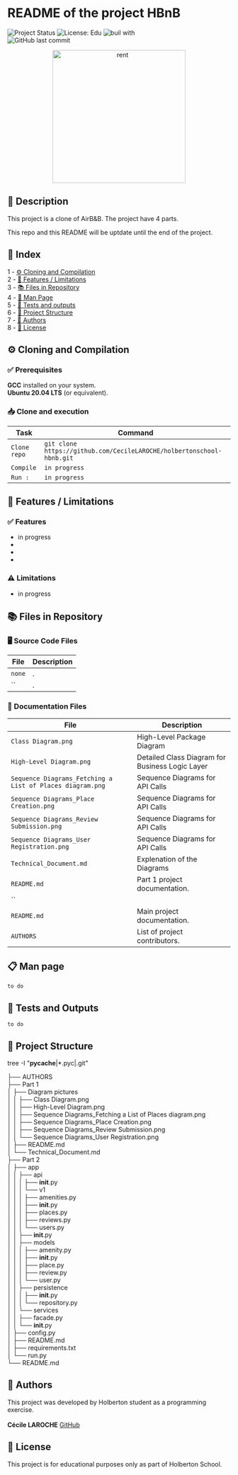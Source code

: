 # README of the project HBnB

![Project Status](https://img.shields.io/badge/status-development-yellow)  ![License: Edu](https://img.shields.io/badge/license-Educational-lightgrey)  ![buil with](https://img.shields.io/badge/built_with-❤️‍🔥-df0000)\
![GitHub last commit](https://img.shields.io/github/last-commit/CecileLAROCHE/holbertonschool-hbnb?label=Last%20commit)

<p align="center"><img src="https://raw.githubusercontent.com/CecileLAROCHE/CecileLAROCHE/9e312bb7a0828f8bcf6d5171a14d99d431bee680/giphy.gif" alt="rent" width="300"><!-- markdownlint-disable-line MD033 --></p>

## 📖 Description

This project is a clone of AirB&B. The project have 4 parts.

This repo and this README will be uptdate until the end of the project.

## 🧭 Index

1 - [⚙️ Cloning and Compilation](#️-cloning-and-compilation)\
2 - [🚀 Features / Limitations](#-features--limitations)\
3 - [📚 Files in Repository](#-files-in-repository)\
4 - [📄 Man Page](#-man-page)\
5 - [🧪 Tests and outputs](#-tests-and-outputs)\
6 - [📁 Project Structure](#-project-structure)\
7 - [👥 Authors](#-authors)\
8 - [📜 License](#-license)

## ⚙️ Cloning and Compilation

### ✅ Prerequisites

**GCC** installed on your system.\
**Ubuntu 20.04 LTS** (or equivalent).

### 📥 Clone and execution

| Task |Command|
|--------------------------------------------|-------------------------------------------------------|
| `Clone repo` | `git clone https://github.com/CecileLAROCHE/holbertonschool-hbnb.git` |
| `Compile` | `in progress` |
| `Run :` | `in progress` |

## 🚀 Features / Limitations

### ✅ Features

* in progress
*
*
*

### ⚠️ Limitations

* in progress

## 📚 Files in Repository

### 🖥️ Source Code Files

| File                   | Description                                                                                         |
| ---------------------- | --------------------------------------------------------------------------------------------------- |
| `none`              | . |
| ``              | . |

### 📑 Documentation Files

| File                 | Description                                                       |
| -------------------- | ----------------------------------------------------------------- |
| `Class Diagram.png` | High-Level Package Diagram  |
| `High-Level Diagram.png` | Detailed Class Diagram for Business Logic Layer  |
| `Sequence Diagrams_Fetching a List of Places diagram.png` |  Sequence Diagrams for API Calls |
| `Sequence Diagrams_Place Creation.png` | Sequence Diagrams for API Calls  |
| `Sequence Diagrams_Review Submission.png` | Sequence Diagrams for API Calls  |
| `Sequence Diagrams_User Registration.png` | Sequence Diagrams for API Calls  |
| `Technical_Document.md` | Explenation of the Diagrams |
| `README.md`          | Part 1 project documentation.                           |
| `` |  |
| `README.md`          | Main project documentation.                           |
| `AUTHORS`            | List of project contributors.                                     |

## 📋 Man page

`to do`

## 🧪 Tests and Outputs

`to do`

## 📁 Project Structure

tree -I "**pycache**|*.pyc|.git"

├── AUTHORS\
├── Part 1\
│   ├── Diagram pictures\
│   │   ├── Class Diagram.png\
│   │   ├── High-Level Diagram.png\
│   │   ├── Sequence Diagrams_Fetching a List of Places diagram.png\
│   │   ├── Sequence Diagrams_Place Creation.png\
│   │   ├── Sequence Diagrams_Review Submission.png\
│   │   └── Sequence Diagrams_User Registration.png\
│   ├── README.md\
│   └── Technical_Document.md\
├── Part 2\
│   ├── app\
│   │   ├── api\
│   │   │   ├── __init__.py\
│   │   │   └── v1\
│   │   │       ├── amenities.py\
│   │   │       ├── __init__.py\
│   │   │       ├── places.py\
│   │   │       ├── reviews.py\
│   │   │       └── users.py\
│   │   ├── __init__.py\
│   │   ├── models\
│   │   │   ├── amenity.py\
│   │   │   ├── __init__.py\
│   │   │   ├── place.py\
│   │   │   ├── review.py\
│   │   │   └── user.py\
│   │   ├── persistence\
│   │   │   ├── __init__.py\
│   │   │   └── repository.py\
│   │   └── services\
│   │       ├── facade.py\
│   │       └── __init__.py\
│   ├── config.py\
│   ├── README.md\
│   ├── requirements.txt\
│   └── run.py\
└── README.md

## 👥 Authors

This project was developed by Holberton student as a programming exercise.\
\
**Cécile LAROCHE** [GitHub](https://github.com/CecileLAROCHE)

## 📜 License

This project is for educational purposes only as part of Holberton School.
